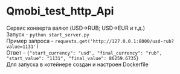 # Qmobi_test_http_Api
Сервис конверта валют (USD->RUB; USD->EUR и т.д.) <br/>
Запуск - ```python start_server.py``` <br/>
Пример запроса - ```requests.get('http://127.0.0.1:8000/usd-rub?value=1131')``` <br/>
Ответ - ```{"start_currency": "usd", "final_currency": "rub", "start_value": "1131", "final_value": 86259.6735}``` <br/>
Для запуска в котейнере создан и настроен Dockerfile